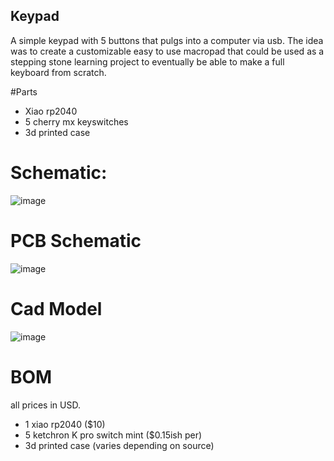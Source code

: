 ## Keypad
A simple keypad with 5 buttons that pulgs into a computer via usb. The idea was to create a customizable easy to use macropad that could be used as a stepping stone learning project to eventually be able to make a full keyboard from scratch.

#Parts
  - Xiao rp2040
  - 5 cherry mx keyswitches
  - 3d printed case



# Schematic:
![image](https://github.com/user-attachments/assets/4158d7d2-9a91-4a4d-8c21-bfe64a52e2a6)


# PCB Schematic
![image](https://github.com/user-attachments/assets/bfcf7a65-df7d-4213-902f-c30e00df8d5e)


# Cad Model
![image](https://github.com/user-attachments/assets/d3c18917-43e5-4805-9996-8c84321cbfca)


# BOM 
all prices in USD.
  - 1 xiao rp2040 ($10)
  - 5 ketchron K pro switch mint  ($0.15ish per)
  - 3d printed case (varies depending on source)
